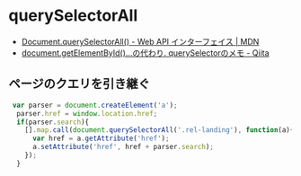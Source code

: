 # querySelectorAll

- [Document.querySelectorAll() - Web API インターフェイス | MDN](https://developer.mozilla.org/ja/docs/Web/API/Document/querySelectorAll)
- [document.getElementById()...の代わり. querySelectorのメモ - Qiita](https://qiita.com/s-yoshiki/items/9650da37bd7c842a7036)

## ページのクエリを引き継ぐ

~~~js
 var parser = document.createElement('a');
  parser.href = window.location.href;
  if(parser.search){
    [].map.call(document.querySelectorAll('.rel-landing'), function(a){
      var href = a.getAttribute('href');
      a.setAttribute('href', href + parser.search);
    });
  }
~~~